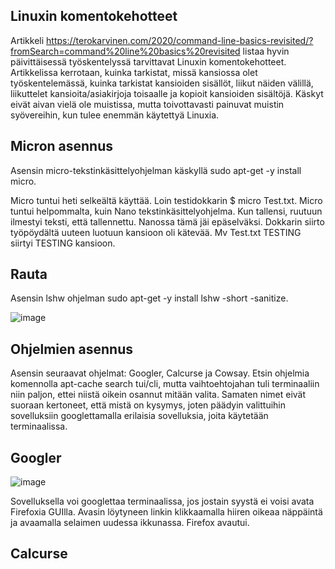 ## Linuxin komentokehotteet

Artikkeli https://terokarvinen.com/2020/command-line-basics-revisited/?fromSearch=command%20line%20basics%20revisited listaa hyvin päivittäisessä työskentelyssä tarvittavat 
Linuxin komentokehotteet. Artikkelissa kerrotaan, kuinka tarkistat, missä kansiossa olet työskentelemässä, kuinka tarkistat kansioiden sisällöt, liikut näiden välillä, liikuttelet kansioita/asiakirjoja toisaalle ja kopioit kansioiden sisältöjä. Käskyt eivät aivan vielä ole muistissa, mutta toivottavasti painuvat muistin syövereihin, kun tulee enemmän käytettyä Linuxia. 

## Micron asennus

Asensin micro-tekstinkäsittelyohjelman käskyllä sudo apt-get -y install micro. 

Micro tuntui heti selkeältä käyttää. Loin testidokkarin $ micro Test.txt. Micro tuntui helpommalta, kuin Nano tekstinkäsittelyohjelma. Kun tallensi, ruutuun ilmestyi teksti, että tallennettu. Nanossa tämä jäi epäselväksi. Dokkarin siirto työpöydältä uuteen luotuun kansioon oli kätevää. Mv Test.txt TESTING siirtyi TESTING kansioon. 

## Rauta

Asensin lshw ohjelman sudo apt-get -y install lshw -short -sanitize. 

![image](https://user-images.githubusercontent.com/82024427/213912573-168a8248-35bd-4092-8439-2f9507339000.png)

## Ohjelmien asennus 

Asensin seuraavat ohjelmat: Googler, Calcurse ja Cowsay. Etsin ohjelmia komennolla apt-cache search tui/cli, mutta vaihtoehtojahan tuli terminaaliin niin paljon, ettei niistä oikein osannut mitään valita. Samaten nimet eivät suoraan kertoneet, että mistä on kysymys, joten päädyin valittuihin sovelluksiin googlettamalla erilaisia sovelluksia, joita käytetään terminaalissa. 

## Googler

![image](https://user-images.githubusercontent.com/82024427/213912722-49da35fc-1866-4761-a4d0-878c2e8da97d.png)

Sovelluksella voi googlettaa terminaalissa, jos jostain syystä ei voisi avata Firefoxia GUIlla. Avasin löytyneen linkin klikkaamalla hiiren oikeaa näppäintä ja avaamalla selaimen uudessa ikkunassa. Firefox avautui. 

## Calcurse 

